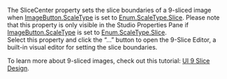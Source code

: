 The SliceCenter property sets the slice boundaries of a 9-sliced image when [ImageButton.ScaleType](https://developer.roblox.com/en-us/api-reference/property/ImageButton/ScaleType) is set to [Enum.ScaleType.Slice](https://developer.roblox.com/en-us/api-reference/class/Enum/ScaleType/Slice). Please note that this property is only visible in the Studio Properties Pane if [ImageButton.ScaleType](https://developer.roblox.com/en-us/api-reference/property/ImageButton/ScaleType) is set to [Enum.ScaleType.Slice](https://developer.roblox.com/en-us/api-reference/class/Enum/ScaleType/Slice).  
Select this property and click the “…” button to open the 9-Slice Editor, a built-in visual editor for setting the slice boundaries.

To learn more about 9-sliced images, check out this tutorial: [UI 9 Slice Design](https://developer.roblox.com/articles/ui-9-slice-design).